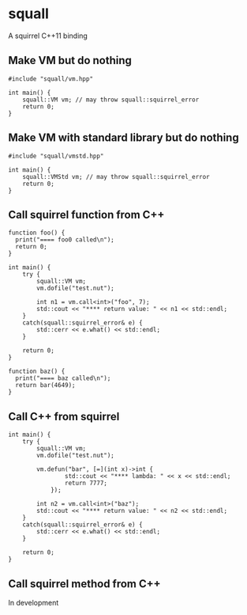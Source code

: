 # squall

A squirrel C++11 binding

## Make VM but do nothing

```
#include "squall/vm.hpp"

int main() {
    squall::VM vm; // may throw squall::squirrel_error
    return 0;
}
```

## Make VM with standard library but do nothing

```
#include "squall/vmstd.hpp"

int main() {
    squall::VMStd vm; // may throw squall::squirrel_error
    return 0;
}
```

## Call squirrel function from C++

```test.nut
function foo() {
  print("==== foo0 called\n");
  return 0;
}
```

```
int main() {
    try {
        squall::VM vm;
        vm.dofile("test.nut");

        int n1 = vm.call<int>("foo", 7);
        std::cout << "**** return value: " << n1 << std::endl;
    }
    catch(squall::squirrel_error& e) {
        std::cerr << e.what() << std::endl;
    }

    return 0;
}
```

```test.nut
function baz() {
  print("==== baz called\n");
  return bar(4649);
}
```

## Call C++ from squirrel

```
int main() {
    try {
        squall::VM vm;
        vm.dofile("test.nut");

        vm.defun("bar", [=](int x)->int {
                std::cout << "**** lambda: " << x << std::endl;
                return 7777;
            });

        int n2 = vm.call<int>("baz");
        std::cout << "**** return value: " << n2 << std::endl;
    }
    catch(squall::squirrel_error& e) {
        std::cerr << e.what() << std::endl;
    }

    return 0;
}
```

## Call squirrel method from C++

In development
